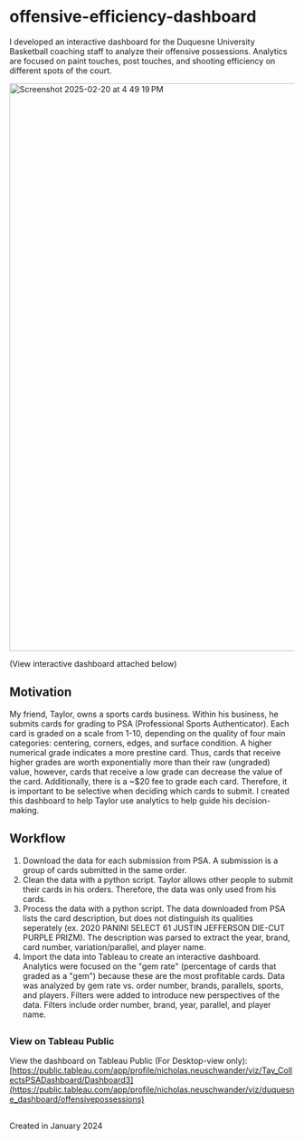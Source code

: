 # offensive-efficiency-dashboard

I developed an interactive dashboard for the Duquesne University Basketball coaching staff to analyze their offensive possessions. Analytics are focused on paint touches, post touches, and shooting efficiency on different spots of the court.

<img width="1004" alt="Screenshot 2025-02-20 at 4 49 19 PM" src="https://github.com/user-attachments/assets/8a64b9fd-d2d8-4526-9923-55ade4b7f037" />

(View interactive dashboard attached below)

## Motivation

My friend, Taylor, owns a sports cards business. Within his business, he submits cards for grading to PSA (Professional Sports Authenticator). Each card is graded on a scale from 1-10, depending on the quality of four main categories: centering, corners, edges, and surface condition. A higher numerical grade indicates a more prestine card. Thus, cards that receive higher grades are worth exponentially more than their raw (ungraded) value, however, cards that receive a low grade can decrease the value of the card. Additionally, there is a ~$20 fee to grade each card. Therefore, it is important to be selective when deciding which cards to submit. I created this dashboard to help Taylor use analytics to help guide his decision-making.

## Workflow
1. Download the data for each submission from PSA. A submission is a group of cards submitted in the same order.
2. Clean the data with a python script. Taylor allows other people to submit their cards in his orders. Therefore, the data was only used from his cards.
3. Process the data with a python script. The data downloaded from PSA lists the card description, but does not distinguish its qualities seperately (ex. 2020 PANINI SELECT 61 JUSTIN JEFFERSON DIE-CUT PURPLE PRIZM). The description was parsed to extract the year, brand, card number, variation/parallel, and player name.
4. Import the data into Tableau to create an interactive dashboard. Analytics were focused on the "gem rate" (percentage of cards that graded as a "gem") because these are the most profitable cards. Data was analyzed by gem rate vs. order number, brands, parallels, sports, and players. Filters were added to introduce new perspectives of the data. Filters include order number, brand, year, parallel, and player name.

##

### View on Tableau Public

View the dashboard on Tableau Public (For Desktop-view only):
[https://public.tableau.com/app/profile/nicholas.neuschwander/viz/Tay_CollectsPSADashboard/Dashboard3](https://public.tableau.com/app/profile/nicholas.neuschwander/viz/duquesne_dashboard/offensivepossessions)

##

Created in January 2024
